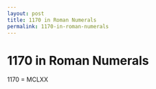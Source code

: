 ```yaml
---
layout: post
title: 1170 in Roman Numerals
permalink: 1170-in-roman-numerals
---
```


# 1170 in Roman Numerals

1170 = MCLXX
